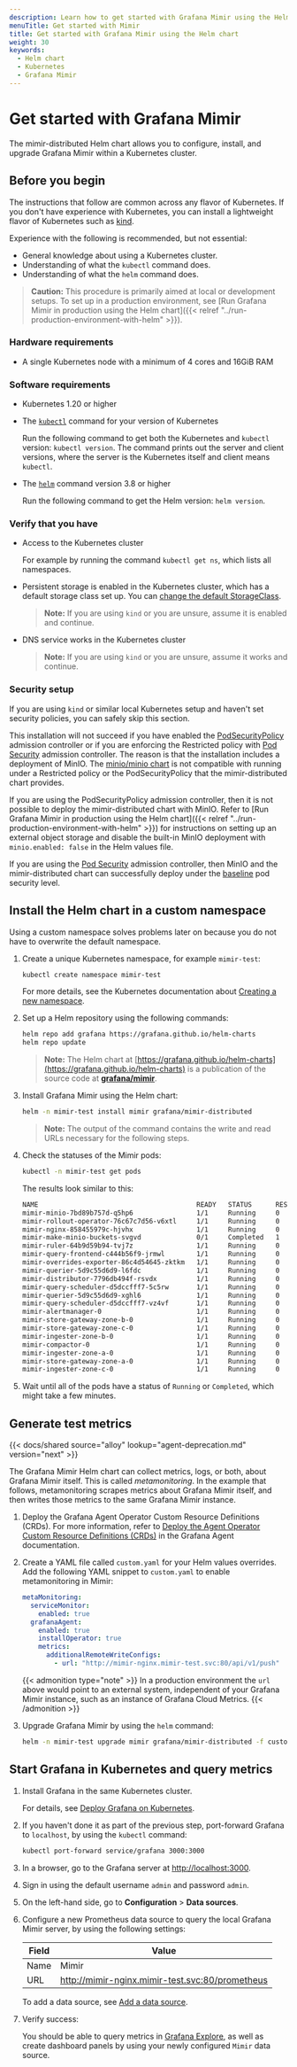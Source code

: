 ```yaml
---
description: Learn how to get started with Grafana Mimir using the Helm chart.
menuTitle: Get started with Mimir
title: Get started with Grafana Mimir using the Helm chart
weight: 30
keywords:
  - Helm chart
  - Kubernetes
  - Grafana Mimir
---
```


# Get started with Grafana Mimir 

The mimir-distributed Helm chart allows you to configure, install, and upgrade Grafana Mimir within a Kubernetes cluster.

## Before you begin

The instructions that follow are common across any flavor of Kubernetes. If you don't have experience with Kubernetes, you can install a lightweight flavor of Kubernetes such as [kind](https://kind.sigs.k8s.io/).

Experience with the following is recommended, but not essential:

- General knowledge about using a Kubernetes cluster.
- Understanding of what the `kubectl` command does.
- Understanding of what the `helm` command does.

> **Caution:** This procedure is primarily aimed at local or development setups. To set up in a production environment, see [Run Grafana Mimir in production using the Helm chart]({{< relref "../run-production-environment-with-helm" >}}).

### Hardware requirements

- A single Kubernetes node with a minimum of 4 cores and 16GiB RAM

### Software requirements

- Kubernetes 1.20 or higher
- The [`kubectl`](https://kubernetes.io/docs/reference/kubectl/) command for your version of Kubernetes

  Run the following command to get both the Kubernetes and `kubectl` version: `kubectl version`. The command prints out the server and client versions, where the server is the Kubernetes itself and client means `kubectl`.

- The [`helm`](https://helm.sh) command version 3.8 or higher

  Run the following command to get the Helm version: `helm version`.

### Verify that you have

- Access to the Kubernetes cluster

  For example by running the command `kubectl get ns`, which lists all namespaces.

- Persistent storage is enabled in the Kubernetes cluster, which has a default storage class set up. You can [change the default StorageClass](https://kubernetes.io/docs/tasks/administer-cluster/change-default-storage-class/).

  > **Note:** If you are using `kind` or you are unsure, assume it is enabled and continue.

- DNS service works in the Kubernetes cluster

  > **Note:** If you are using `kind` or you are unsure, assume it works and continue.

### Security setup

If you are using `kind` or similar local Kubernetes setup and haven't set security policies, you can safely skip this section.

This installation will not succeed if you have enabled the
[PodSecurityPolicy](https://v1-23.docs.kubernetes.io/docs/reference/access-authn-authz/admission-controllers/#podsecuritypolicy) admission controller
or if you are enforcing the Restricted policy with [Pod Security](https://v1-24.docs.kubernetes.io/docs/concepts/security/pod-security-admission/#pod-security-admission-labels-for-namespaces) admission controller.
The reason is that the installation includes a deployment of MinIO. The [minio/minio chart](https://github.com/minio/minio/tree/master/helm/minio)
is not compatible with running under a Restricted policy or the PodSecurityPolicy that the mimir-distributed chart provides.

If you are using the PodSecurityPolicy admission controller, then it is not possible to deploy the mimir-distributed chart with MinIO.
Refer to [Run Grafana Mimir in production using the Helm chart]({{< relref "../run-production-environment-with-helm" >}}) for instructions on
setting up an external object storage and disable the built-in MinIO deployment with `minio.enabled: false` in the Helm values file.

If you are using the [Pod Security](https://kubernetes.io/docs/concepts/security/pod-security-admission/) admission controller, then MinIO and the mimir-distributed chart can successfully deploy under the [baseline](https://kubernetes.io/docs/concepts/security/pod-security-admission/#pod-security-levels) pod security level.

## Install the Helm chart in a custom namespace

Using a custom namespace solves problems later on because you do not have to overwrite the default namespace.

1. Create a unique Kubernetes namespace, for example `mimir-test`:

   ```bash
   kubectl create namespace mimir-test
   ```

   For more details, see the Kubernetes documentation about [Creating a new namespace](https://kubernetes.io/docs/tasks/administer-cluster/namespaces/#creating-a-new-namespace).

1. Set up a Helm repository using the following commands:

   ```bash
   helm repo add grafana https://grafana.github.io/helm-charts
   helm repo update
   ```

   > **Note:** The Helm chart at [https://grafana.github.io/helm-charts](https://grafana.github.io/helm-charts) is a publication of the source code at [**grafana/mimir**](https://github.com/grafana/mimir/tree/main/operations/helm/charts/mimir-distributed).

1. Install Grafana Mimir using the Helm chart:

   ```bash
   helm -n mimir-test install mimir grafana/mimir-distributed
   ```

   > **Note:** The output of the command contains the write and read URLs necessary for the following steps.

1. Check the statuses of the Mimir pods:

   ```bash
   kubectl -n mimir-test get pods
   ```

   The results look similar to this:

   ```bash
   NAME                                        READY   STATUS      RESTARTS   AGE
   mimir-minio-7bd89b757d-q5hp6                1/1     Running     0          2m44s
   mimir-rollout-operator-76c67c7d56-v6xtl     1/1     Running     0          2m44s
   mimir-nginx-858455979c-hjvhx                1/1     Running     0          2m44s
   mimir-make-minio-buckets-svgvd              0/1     Completed   1          2m44s
   mimir-ruler-64b9d59b94-tvj7z                1/1     Running     0          2m44s
   mimir-query-frontend-c444b56f9-jrmwl        1/1     Running     0          2m44s
   mimir-overrides-exporter-86c4d54645-zktkm   1/1     Running     0          2m44s
   mimir-querier-5d9c55d6d9-l6fdc              1/1     Running     0          2m44s
   mimir-distributor-7796db494f-rsvdx          1/1     Running     0          2m44s
   mimir-query-scheduler-d5dccfff7-5c5rw       1/1     Running     0          2m44s
   mimir-querier-5d9c55d6d9-xghl6              1/1     Running     0          2m44s
   mimir-query-scheduler-d5dccfff7-vz4vf       1/1     Running     0          2m44s
   mimir-alertmanager-0                        1/1     Running     0          2m44s
   mimir-store-gateway-zone-b-0                1/1     Running     0          2m44s
   mimir-store-gateway-zone-c-0                1/1     Running     0          2m43s
   mimir-ingester-zone-b-0                     1/1     Running     0          2m43s
   mimir-compactor-0                           1/1     Running     0          2m44s
   mimir-ingester-zone-a-0                     1/1     Running     0          2m43s
   mimir-store-gateway-zone-a-0                1/1     Running     0          2m44s
   mimir-ingester-zone-c-0                     1/1     Running     0          2m44s
   ```

1. Wait until all of the pods have a status of `Running` or `Completed`, which might take a few minutes.

## Generate test metrics

{{< docs/shared source="alloy" lookup="agent-deprecation.md" version="next" >}}

The Grafana Mimir Helm chart can collect metrics, logs, or both, about Grafana Mimir itself. This is called _metamonitoring_.
In the example that follows, metamonitoring scrapes metrics about Grafana Mimir itself, and then writes those metrics to the same Grafana Mimir instance.

1. Deploy the Grafana Agent Operator Custom Resource Definitions (CRDs). For more information, refer to [Deploy the Agent Operator Custom Resource Definitions (CRDs)](https://grafana.com/docs/agent/latest/operator/getting-started/#deploy-the-agent-operator-custom-resource-definitions-crds) in the Grafana Agent documentation.

1. Create a YAML file called `custom.yaml` for your Helm values overrides.
   Add the following YAML snippet to `custom.yaml` to enable metamonitoring in Mimir:

   ```yaml
   metaMonitoring:
     serviceMonitor:
       enabled: true
     grafanaAgent:
       enabled: true
       installOperator: true
       metrics:
         additionalRemoteWriteConfigs:
           - url: "http://mimir-nginx.mimir-test.svc:80/api/v1/push"
   ```

   {{< admonition type="note" >}}
   In a production environment the `url` above would point to an external system, independent of your Grafana Mimir instance, such as an instance of Grafana Cloud Metrics.
   {{< /admonition >}}

1. Upgrade Grafana Mimir by using the `helm` command:

   ```bash
   helm -n mimir-test upgrade mimir grafana/mimir-distributed -f custom.yaml
   ```

## Start Grafana in Kubernetes and query metrics

1. Install Grafana in the same Kubernetes cluster.

   For details, see [Deploy Grafana on Kubernetes](/docs/grafana/latest/setup-grafana/installation/kubernetes/).

1. If you haven't done it as part of the previous step, port-forward Grafana to `localhost`, by using the `kubectl` command:

   ```bash
   kubectl port-forward service/grafana 3000:3000
   ```

1. In a browser, go to the Grafana server at [http://localhost:3000](http://localhost:3000).
1. Sign in using the default username `admin` and password `admin`.
1. On the left-hand side, go to **Configuration** > **Data sources**.
1. Configure a new Prometheus data source to query the local Grafana Mimir server, by using the following settings:

   | Field | Value                                           |
   | ----- | ----------------------------------------------- |
   | Name  | Mimir                                           |
   | URL   | http://mimir-nginx.mimir-test.svc:80/prometheus |

   To add a data source, see [Add a data source](/docs/grafana/latest/datasources/add-a-data-source/).

1. Verify success:

   You should be able to query metrics in [Grafana Explore](/docs/grafana/latest/explore/),
   as well as create dashboard panels by using your newly configured `Mimir` data source.
